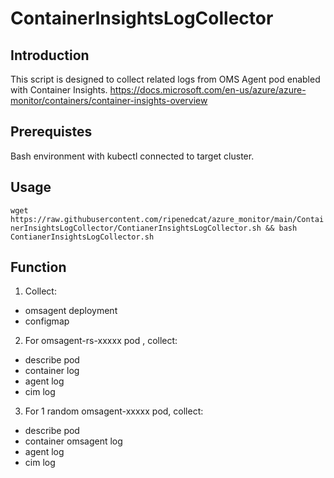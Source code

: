 # ContainerInsightsLogCollector

## Introduction
This script is designed to collect related logs from OMS Agent pod enabled with Container Insights.
https://docs.microsoft.com/en-us/azure/azure-monitor/containers/container-insights-overview

## Prerequistes
Bash environment with kubectl connected to target cluster.

## Usage
`wget https://raw.githubusercontent.com/ripenedcat/azure_monitor/main/ContainerInsightsLogCollector/ContianerInsightsLogCollector.sh && bash ContianerInsightsLogCollector.sh`

## Function
1. Collect:
- omsagent deployment
- configmap 
2. For omsagent-rs-xxxxx pod , collect:
- describe pod
- container log
- agent log
- cim log
3. For 1 random omsagent-xxxxx pod, collect:
- describe pod
- container omsagent log
- agent log
- cim log

